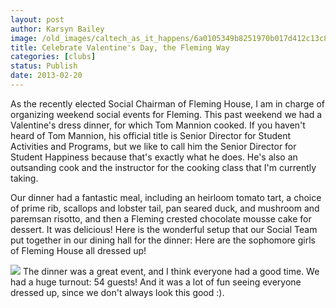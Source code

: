 ```yaml
---
layout: post
author: Karsyn Bailey
image: /old_images/caltech_as_it_happens/6a0105349b8251970b017d412c13c8970c.jpg
title: Celebrate Valentine's Day, the Fleming Way
categories: [clubs]
status: Publish
date: 2013-02-20
---
```


As the recently elected Social Chairman of Fleming House, I am in charge of organizing weekend social events for Fleming. This past weekend we had a Valentine's dress dinner, for which Tom Mannion cooked. If you haven't heard of Tom Mannion, his official title is Senior Director for Student Activities and Programs, but we like to call him the Senior Director for Student Happiness because that's exactly what he does. He's also an outsanding cook and the instructor for the cooking class that I'm currently taking.

Our dinner had a fantastic meal, including an heirloom tomato tart, a choice of prime rib, scallops and lobster tail, pan seared duck, and mushroom and paremsan risotto, and then a Fleming crested chocolate mousse cake for dessert. It was delicious!
Here is the wonderful setup that our Social Team put together in our dining hall for the dinner:
Here are the sophomore girls of Fleming House all dressed up!


![](/old_images/caltech_as_it_happens/6a0105349b8251970b017c36fcbf24970b.jpg)
The dinner was a great event, and I think everyone had a good time. We had a huge turnout: 54 guests! And it was a lot of fun seeing everyone dressed up, since we don't always look this good :).


